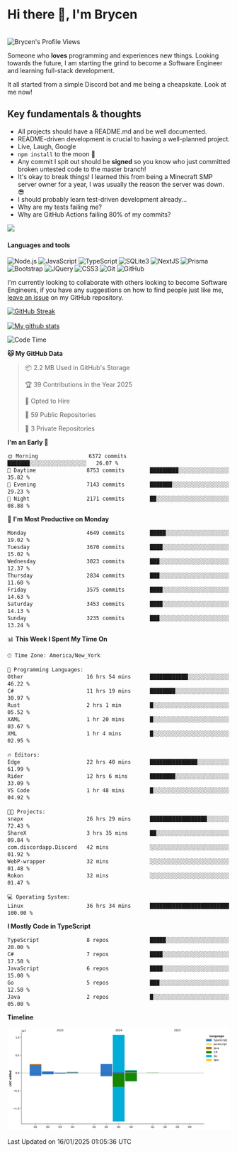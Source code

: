 # Hi there 👋, I'm Brycen

<br>
<img src="https://komarev.com/ghpvc/?username=BrycensRanch" alt="Brycen's Profile Views" />

Someone who **loves** programming and experiences new things. Looking towards the future, I am starting the grind to become a Software Engineer and learning full-stack development.

It all started from a simple Discord bot and me being a cheapskate. Look at me now!

## Key fundamentals & thoughts

- All projects should have a README.md and be well documented.
- README-driven development is crucial to having a well-planned project.
- Live, Laugh, Google
- `npm install` to the moon 🚀
- Any commit I spit out should be **signed** so you know who just committed broken untested code to the master branch!
- It's okay to break things! I learned this from being a Minecraft SMP server owner for a year, I was usually the reason the server was down. 😎
- I should probably learn test-driven development already...
- Why are my tests failing me?
- Why are GitHub Actions failing 80% of my commits? 

<img src="https://res.cloudinary.com/practicaldev/image/fetch/s--OoBLh7-Q--/c_limit%2Cf_auto%2Cfl_progressive%2Cq_auto%2Cw_880/https://cdn-images-1.medium.com/max/1614/1%2A8BlqJ8lNVZzuRjAg1mZ50w.png" height="400"/>

<h4>Languages and tools</h4>
<p>
  <img src="https://img.shields.io/badge/node.js%20-%2343853D.svg?&style=for-the-badge&logo=node.js&logoColor=white" alt="Node.js" />
  <img src="https://img.shields.io/badge/javascript%20-%23323330.svg?&style=for-the-badge&logo=javascript&logoColor=%23F7DF1E" alt="JavaScript" />
  <img src="https://img.shields.io/badge/typescript%20-%23323330.svg?&style=for-the-badge&logo=typescript&logoColor=#3467eb" alt="TypeScript" />
  <img src="https://img.shields.io/badge/sqlite3%20-%23323330.svg?&style=for-the-badge&logo=sqlite&logoColor=#3467eb" alt="SQLite3" />
  <img src="https://img.shields.io/badge/Next.JS%20-%23323330.svg?&style=for-the-badge&logo=next.js&logoColor=#3467eb" alt="NextJS" />
  <img src="https://img.shields.io/badge/Prisma%20-%23323330.svg?&style=for-the-badge&logo=prisma&logoColor=#3467eb" alt="Prisma" />
  <img src="https://img.shields.io/badge/bootstrap%20-%23323330.svg?&style=for-the-badge&logo=bootstrap" alt="Bootstrap" />
  <img src="https://img.shields.io/badge/jquery%20-%23323330.svg?&style=for-the-badge&logo=jquery" alt="JQuery" />
  <img src="https://img.shields.io/badge/css3%20-%23323330.svg?&style=for-the-badge&logo=css3" alt="CSS3" />
  <img src="https://img.shields.io/badge/git%20-%23323330.svg?&style=for-the-badge&logo=git" alt="Git" />
  <img src="https://img.shields.io/badge/github%20-%23323330.svg?&style=for-the-badge&logo=github" alt="GitHub" />
</p>

 I'm currently looking to collaborate with others looking to become Software Engineers, if you have any suggestions on how to find people just like me, [leave an issue](https://github.com/BrycensRanch/BrycensRanch/issues/new) on my GitHub repository.
 
 <p><a href="https://git.io/streak-stats"><img src="https://streak-stats.demolab.com?refreshcache3&user=BrycensRanch&amp;theme=dark&amp;hide_border=true&amp;fire=EB5454&amp;ring=0CEB19" alt="GitHub Streak"></a></p>

<a href="https://github.com/anuraghazra/github-readme-stats">
  <img align="center" src="https://github-readme-stats.anuraghazra1.vercel.app/api?username=BrycensRanch&show_icons=true&line_height=27&include_all_commits=true" alt="My github stats" />
</a>

<!--START_SECTION:waka-->
![Code Time](http://img.shields.io/badge/Code%20Time-1%2C495%20hrs%2046%20mins-blue)

**🐱 My GitHub Data** 

> 📦 2.2 MB Used in GitHub's Storage 
 > 
> 🏆 39 Contributions in the Year 2025
 > 
> 💼 Opted to Hire
 > 
> 📜 59 Public Repositories 
 > 
> 🔑 3 Private Repositories 
 > 
**I'm an Early 🐤** 

```text
🌞 Morning                6372 commits        ███████░░░░░░░░░░░░░░░░░░   26.07 % 
🌆 Daytime                8753 commits        █████████░░░░░░░░░░░░░░░░   35.82 % 
🌃 Evening                7143 commits        ███████░░░░░░░░░░░░░░░░░░   29.23 % 
🌙 Night                  2171 commits        ██░░░░░░░░░░░░░░░░░░░░░░░   08.88 % 
```
📅 **I'm Most Productive on Monday** 

```text
Monday                   4649 commits        █████░░░░░░░░░░░░░░░░░░░░   19.02 % 
Tuesday                  3670 commits        ████░░░░░░░░░░░░░░░░░░░░░   15.02 % 
Wednesday                3023 commits        ███░░░░░░░░░░░░░░░░░░░░░░   12.37 % 
Thursday                 2834 commits        ███░░░░░░░░░░░░░░░░░░░░░░   11.60 % 
Friday                   3575 commits        ████░░░░░░░░░░░░░░░░░░░░░   14.63 % 
Saturday                 3453 commits        ████░░░░░░░░░░░░░░░░░░░░░   14.13 % 
Sunday                   3235 commits        ███░░░░░░░░░░░░░░░░░░░░░░   13.24 % 
```


📊 **This Week I Spent My Time On** 

```text
🕑︎ Time Zone: America/New_York

💬 Programming Languages: 
Other                    16 hrs 54 mins      ████████████░░░░░░░░░░░░░   46.22 % 
C#                       11 hrs 19 mins      ████████░░░░░░░░░░░░░░░░░   30.97 % 
Rust                     2 hrs 1 min         █░░░░░░░░░░░░░░░░░░░░░░░░   05.52 % 
XAML                     1 hr 20 mins        █░░░░░░░░░░░░░░░░░░░░░░░░   03.67 % 
XML                      1 hr 4 mins         █░░░░░░░░░░░░░░░░░░░░░░░░   02.95 % 

🔥 Editors: 
Edge                     22 hrs 40 mins      ███████████████░░░░░░░░░░   61.99 % 
Rider                    12 hrs 6 mins       ████████░░░░░░░░░░░░░░░░░   33.09 % 
VS Code                  1 hr 48 mins        █░░░░░░░░░░░░░░░░░░░░░░░░   04.92 % 

🐱‍💻 Projects: 
snapx                    26 hrs 29 mins      ██████████████████░░░░░░░   72.43 % 
ShareX                   3 hrs 35 mins       ██░░░░░░░░░░░░░░░░░░░░░░░   09.84 % 
com.discordapp.Discord   42 mins             ░░░░░░░░░░░░░░░░░░░░░░░░░   01.92 % 
WebP-wrapper             32 mins             ░░░░░░░░░░░░░░░░░░░░░░░░░   01.48 % 
Rokon                    32 mins             ░░░░░░░░░░░░░░░░░░░░░░░░░   01.47 % 

💻 Operating System: 
Linux                    36 hrs 34 mins      █████████████████████████   100.00 % 
```

**I Mostly Code in TypeScript** 

```text
TypeScript               8 repos             █████░░░░░░░░░░░░░░░░░░░░   20.00 % 
C#                       7 repos             ████░░░░░░░░░░░░░░░░░░░░░   17.50 % 
JavaScript               6 repos             ████░░░░░░░░░░░░░░░░░░░░░   15.00 % 
Go                       5 repos             ███░░░░░░░░░░░░░░░░░░░░░░   12.50 % 
Java                     2 repos             █░░░░░░░░░░░░░░░░░░░░░░░░   05.00 % 
```



**Timeline**

![Lines of Code chart](https://raw.githubusercontent.com/BrycensRanch/BrycensRanch/main/assets/bar_graph.png)


 Last Updated on 16/01/2025 01:05:36 UTC
<!--END_SECTION:waka-->

<!--
**BrycensRanch/BrycensRanch** is a ✨ _special_ ✨ repository because its `README.md` (this file) appears on your GitHub profile.

Here are some ideas to get you started:

- 🔭 I’m currently working on ...
- 🌱 I’m currently learning ...
- 👯 I’m looking to collaborate on ...
- 🤔 I’m looking for help with ...
- 💬 Ask me about ...
- 📫 How to reach me: ...
- 😄 Pronouns: ...
- ⚡ Fun fact: ...
-->
